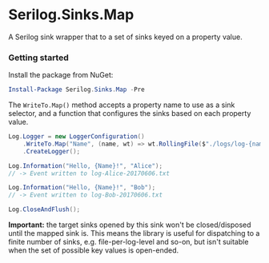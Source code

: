 # Serilog.Sinks.Map

A Serilog sink wrapper that to a set of sinks keyed on a property value.

### Getting started

Install the package from NuGet:

```powershell
Install-Package Serilog.Sinks.Map -Pre
```

The `WriteTo.Map()` method accepts a property name to use as a sink selector, and
a function that configures the sinks based on each property value.

```csharp
Log.Logger = new LoggerConfiguration()
    .WriteTo.Map("Name", (name, wt) => wt.RollingFile($"./logs/log-{name}-{{Date}}.txt"))
    .CreateLogger();

Log.Information("Hello, {Name}!", "Alice");
// -> Event written to log-Alice-20170606.txt

Log.Information("Hello, {Name}!", "Bob");
// -> Event written to log-Bob-20170606.txt

Log.CloseAndFlush();
```

**Important:** the target sinks opened by this sink won't be closed/disposed until the
mapped sink is. This means the library is useful for dispatching to a finite number of sinks,
e.g. file-per-log-level and so-on, but isn't suitable when the set of possible key values is
open-ended.
